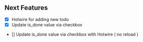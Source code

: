 ## Next Features

- [x] Hotwire for adding new todo
- [x] Update is_done value via checkbox
- [] Update is_done value via checkbox with Hotwire ( no reload )
